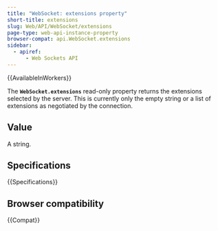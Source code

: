 ```yaml
---
title: "WebSocket: extensions property"
short-title: extensions
slug: Web/API/WebSocket/extensions
page-type: web-api-instance-property
browser-compat: api.WebSocket.extensions
sidebar:
  - apiref:
      - Web Sockets API
---
```


{{AvailableInWorkers}}

The **`WebSocket.extensions`** read-only property returns the
extensions selected by the server. This is currently only the empty string or a list of
extensions as negotiated by the connection.

## Value

A string.

## Specifications

{{Specifications}}

## Browser compatibility

{{Compat}}
